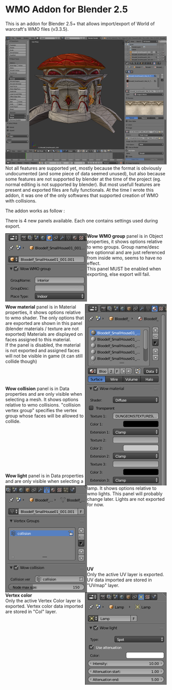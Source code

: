 
# WMO Addon for Blender 2.5

This is an addon for Blender 2.5+ that allows import/export of World of warcraft's WMO files (v3.3.5).

<img src="images/wmo_addon_preview.png">
Not all features are supported yet, mostly because the format is obviously undocumented (and some piece of data seemed unused), but also because some features are not supported by blender at the time of the project (eg. normal editing is not supported by blender). But most usefull features are present and exported files are fully functionals.
At the time I wrote this addon, it was one of the only softwares that supported creation of WMO with collisions.

The addon works as follow : 

There is 4 new panels available.
Each one contains settings used during export.

<img align="left" src="images/wmo_addon_group_panel.png">
<b>Wow WMO group</b> panel is in Object properties, it shows options relative to wmo groups.
Group name/desc are optionnal and are just referenced from inside wmo, seems to have no effect.<br/>
This panel MUST be enabled when exporting, else export will fail.
<br/><br/><br/><br/><br/><br/>

<img align="right" src="images/wmo_addon_material_panel.png">
<b>Wow material</b> panel is in Material properties, it shows options relative to wmo shader. The only options that are exported are shown in this panel (blender materials / texture are not exported)
Materials are displayed on faces assigned to this material.<br/>
If the panel is disabled, the material is not exported and assigned faces will not be visible in game (it can still collide though)
<br/><br/><br/><br/><br/>


<img align="left" src="images/wmo_addon_collision_panel.png">
<b>Wow collision</b> panel is in Data properties and are only visible when selecting a mesh. It shows options relative to wmo collisions. "collision vertex group" specifies the vertex group whose faces will be allowed to collide.
<br/><br/><br/><br/><br/><br/><br/><br/><br/><br/>

<img align="right" src="images/wmo_addon_light_panel.png">
<b>Wow light</b> panel is in Data properties and are only visible when selecting a lamp. It shows options relative to wmo lights. This panel will probably change later.
Lights are not exported for now.
<br/><br/><br/><br/><br/><br/><br/><br/><br/><br/><br/>

<b>UV</b><br/>
Only the active UV layer is exported. UV data imported are stored in "UVmap" layer.

<b>Vertex color</b><br/>
Only the active Vertex Color layer is exported. Vertex color data imported are stored in "Col" layer.
